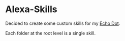 # Alexa-Skills
Decided to create some custom skills for my [Echo Dot](https://www.amazon.com/dp/B01DFKC2SO?ref=&tag=&hvpos=1t1&hvexid=&hvnetw=g-All_New_Amazon_Echo_Dot&hvrand=83814073586162419&hvpone=&hvptwo=&hvqmt=e&hvdev=c).

Each folder at the root level is a single skill.
